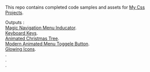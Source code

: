 This repo contains completed code samples and assets for <a href='https://github.com/Slimani-Abdellah/Css-projects'>My Css Projects</a>.

Outputs :<br>
<a href='https://slimani-abdellah.github.io/Css-projects/Magic-Navigation-Menu-Indicator/index.html' target="_blank">Magic Navigation Menu Inducator</a>.<br>
<a href='https://slimani-abdellah.github.io/Css-projects/Keyboard-keys/index.html' target="_blank">Keyboard Keys</a>.<br>
<a href='https://slimani-abdellah.github.io/Css-projects/Animated%20Christmas%20Tree' target="_blank">Animated Christmas Tree</a>.<br>
<a href='https://slimani-abdellah.github.io/Css-projects/Modern%20Animated%20Menu%20Toggele%20Button' target="_blank">Modern Animated Menu Toggele Button</a>.<br>
<a href='https://slimani-abdellah.github.io/Css-projects/Glowing%20Icons/index.html' target="_blank">Glowing Icons</a>.<br>
<a href='https://slimani-abdellah.github.io/Css-projects/Keyboard-keys/index.html' target="_blank"></a>.<br>
<a href='https://slimani-abdellah.github.io/Css-projects/Keyboard-keys/index.html' target="_blank"></a>.<br>
<a href='https://slimani-abdellah.github.io/Css-projects/Keyboard-keys/index.html' target="_blank"></a>.<br>

